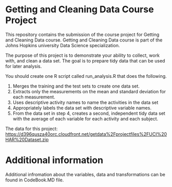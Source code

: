 # Getting and Cleaning Data Course Project

This repository contains the submission of the course project for Getting and Cleaning Data course. Getting and Cleaning Data course is part of the Johns Hopkins university Data Science specialization.

The purpose of this project is to demonstrate your ability to collect, work with, and clean a data set. The goal is to prepare tidy data that can be used for later analysis. 

You should create one R script called run_analysis.R that does the following.

1. Merges the training and the test sets to create one data set.
2. Extracts only the measurements on the mean and standard deviation for each measurement.
3. Uses descriptive activity names to name the activities in the data set
4. Appropriately labels the data set with descriptive variable names.
5. From the data set in step 4, creates a second, independent tidy data set with the average of each variable for each activity and each subject.

The data for this project:
https://d396qusza40orc.cloudfront.net/getdata%2Fprojectfiles%2FUCI%20HAR%20Dataset.zip

# Additional information
Additional infromation about the variables, data and transformations can be found in CodeBook.MD file.
